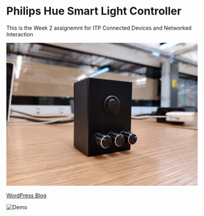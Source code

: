 # Philips Hue Smart Light Controller

This is the Week 2 assignemnt for ITP Connected Devices and Networked Interaction

![Game Client](hue_controller.jpg)

[WordPress Blog](https://jason1996429.wordpress.com/2020/02/17/connected-devices-wk2-philips-hue-smart-light-controller/)

![Demo](demo.gif)